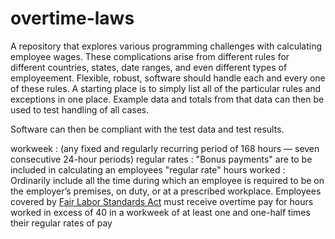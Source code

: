 # overtime-laws
A repository that explores various programming challenges with calculating employee wages. These complications arise from different rules for different countries, states, date ranges, and even different types of employeement. Flexible, robust, software should handle each and every one of these rules. A starting place is to simply list all of the particular rules and exceptions in one place. Example data and totals from that data can then be used to test handling of all cases.

Software can then be compliant with the test data and test results.


workweek :  (any fixed and regularly recurring period of 168 hours — seven consecutive 24-hour periods) 
regular rates :  "Bonus payments" are to be included in calculating an employees "regular rate"
hours worked : Ordinarily include all the time during which an employee is required to be on the employer’s premises, on duty, or at a prescribed workplace.
Employees covered by [Fair Labor	Standards Act](http://www.dol.gov/whd/flsa/) must receive overtime pay for hours worked in excess	of 40 in a workweek of at least one and one-half times their regular rates of	pay




